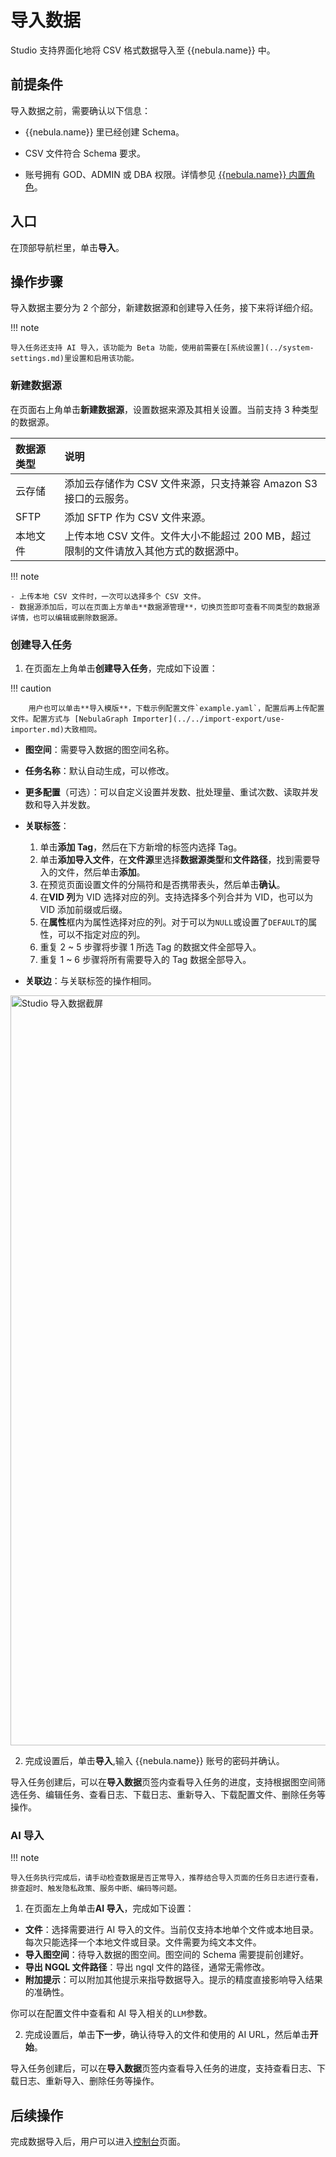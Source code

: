 # 导入数据

Studio 支持界面化地将 CSV 格式数据导入至 {{nebula.name}} 中。

## 前提条件

导入数据之前，需要确认以下信息：

- {{nebula.name}} 里已经创建 Schema。

- CSV 文件符合 Schema 要求。

- 账号拥有 GOD、ADMIN 或 DBA 权限。详情参见 [{{nebula.name}} 内置角色](../../7.data-security/1.authentication/3.role-list.md)。

## 入口

在顶部导航栏里，单击**导入**。

## 操作步骤

导入数据主要分为 2 个部分，新建数据源和创建导入任务，接下来将详细介绍。

!!! note

    导入任务还支持 AI 导入，该功能为 Beta 功能，使用前需要在[系统设置](../system-settings.md)里设置和启用该功能。

### 新建数据源

在页面右上角单击**新建数据源**，设置数据来源及其相关设置。当前支持 3 种类型的数据源。

| 数据源类型 | 说明 |
| :--- | :--- |
| 云存储 | 添加云存储作为 CSV 文件来源，只支持兼容 Amazon S3接口的云服务。 |
| SFTP | 添加 SFTP 作为 CSV 文件来源。 |
| 本地文件 | 上传本地 CSV 文件。文件大小不能超过 200 MB，超过限制的文件请放入其他方式的数据源中。 |

!!! note

    - 上传本地 CSV 文件时，一次可以选择多个 CSV 文件。
    - 数据源添加后，可以在页面上方单击**数据源管理**，切换页签即可查看不同类型的数据源详情，也可以编辑或删除数据源。

### 创建导入任务

1. 在页面左上角单击**创建导入任务**，完成如下设置：
  
  !!! caution

        用户也可以单击**导入模版**，下载示例配置文件`example.yaml`，配置后再上传配置文件。配置方式与 [NebulaGraph Importer](../../import-export/use-importer.md)大致相同。

  - **图空间**：需要导入数据的图空间名称。
  - **任务名称**：默认自动生成，可以修改。
  - **更多配置**（可选）：可以自定义设置并发数、批处理量、重试次数、读取并发数和导入并发数。
  - **关联标签**：

    1. 单击**添加 Tag**，然后在下方新增的标签内选择 Tag。
    2. 单击**添加导入文件**，在**文件源**里选择**数据源类型**和**文件路径**，找到需要导入的文件，然后单击**添加**。
    3. 在预览页面设置文件的分隔符和是否携带表头，然后单击**确认**。
    4. 在**VID 列**为 VID 选择对应的列。支持选择多个列合并为 VID，也可以为 VID 添加前缀或后缀。
    5. 在**属性**框内为属性选择对应的列。对于可以为`NULL`或设置了`DEFAULT`的属性，可以不指定对应的列。
    6. 重复 2 ~ 5 步骤将步骤 1 所选 Tag 的数据文件全部导入。
    7. 重复 1 ~ 6 步骤将所有需要导入的 Tag 数据全部导入。
  
  - **关联边**：与关联标签的操作相同。

  <img src="https://docs-cdn.nebula-graph.com.cn/figures/std_import_230912_cn.png" width="1200" alt="Studio 导入数据截屏">

2. 完成设置后，单击**导入**,输入 {{nebula.name}} 账号的密码并确认。

导入任务创建后，可以在**导入数据**页签内查看导入任务的进度，支持根据图空间筛选任务、编辑任务、查看日志、下载日志、重新导入、下载配置文件、删除任务等操作。

### AI 导入

!!! note

    导入任务执行完成后，请手动检查数据是否正常导入，推荐结合导入页面的任务日志进行查看，排查超时、触发隐私政策、服务中断、编码等问题。

1. 在页面左上角单击**AI 导入**，完成如下设置：

  - **文件**：选择需要进行 AI 导入的文件。当前仅支持本地单个文件或本地目录。每次只能选择一个本地文件或目录。文件需要为纯文本文件。
  - **导入图空间**：待导入数据的图空间。图空间的 Schema 需要提前创建好。
  - **导出 NGQL 文件路径**：导出 ngql 文件的路径，通常无需修改。
  - **附加提示**：可以附加其他提示来指导数据导入。提示的精度直接影响导入结果的准确性。

  你可以在配置文件中查看和 AI 导入相关的`LLM`参数。

2. 完成设置后，单击**下一步**，确认待导入的文件和使用的 AI URL，然后单击**开始**。

导入任务创建后，可以在**导入数据**页签内查看导入任务的进度，支持查看日志、下载日志、重新导入、删除任务等操作。

## 后续操作

完成数据导入后，用户可以进入[控制台](st-ug-console.md)页面。
